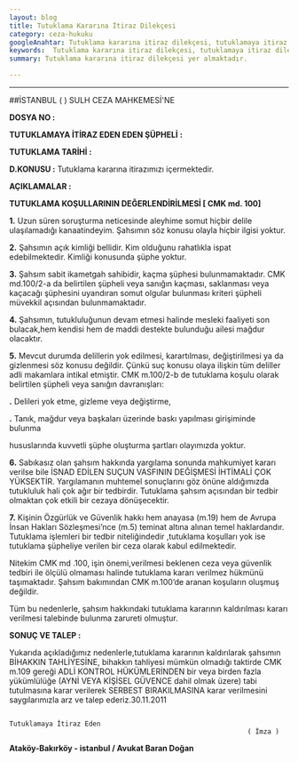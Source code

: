 ```yaml
---
layout: blog
title: Tutuklama Kararına İtiraz Dilekçesi
category: ceza-hukuku
googleAnahtar: Tutuklama kararına itiraz dilekçesi, tutuklamaya itiraz dilekçe örneği, Ceza avukatı, avukat, tutuklama şartları, Bakırköy avukat, Ataköy avukat, istanbul
keywords:  Tutuklama kararına itiraz dilekçesi, tutuklamaya itiraz dilekçe örneği, tutuklama kararı, tutuklama kararına itiraz, Ceza avukatı, avukat, ağır ceza avukatı, tutuklama koşulları, tutuklama şartları, tutuklama nedeni, tutuklama nedenleri,  Bakırköy avukat, Ataköy avukat, istanbul avukat.
summary: Tutuklama kararına itiraz dilekçesi yer almaktadır.

---
```

---

##İSTANBUL  (   )  SULH CEZA MAHKEMESİ'NE

**DOSYA NO			:**
 
**TUTUKLAMAYA 
İTİRAZ EDEN
EDEN ŞÜPHELİ**		**:** 

**TUTUKLAMA TARİHİ	:** 

**D.KONUSU			:** Tutuklama kararına itirazımızı içermektedir.

**AÇIKLAMALAR		:**


**TUTUKLAMA KOŞULLARININ DEĞERLENDİRİLMESİ [ CMK md. 100]**

**1.**	Uzun süren soruşturma neticesinde aleyhime somut hiçbir delile ulaşılamadığı kanaatindeyim. Şahsımın söz konusu olayla hiçbir ilgisi yoktur.

**2.**	Şahsımın açık kimliği bellidir. Kim olduğunu rahatlıkla ispat edebilmektedir. Kimliği konusunda şüphe yoktur.

**3.**	Şahsım sabit ikametgah sahibidir, kaçma şüphesi bulunmamaktadır. CMK md.100/2-a da belirtilen şüpheli veya sanığın  kaçması, saklanması  veya kaçacağı şüphesini uyandıran somut olgular bulunması kriteri şüpheli müvekkil açısından bulunmamaktadır.

**4.**	Şahsımın, tutukluluğunun devam etmesi halinde mesleki faaliyeti son bulacak,hem kendisi hem de maddi destekte bulunduğu ailesi mağdur olacaktır.

**5.**	Mevcut durumda delillerin yok edilmesi, karartılması, değiştirilmesi  ya da gizlenmesi söz konusu değildir. Çünkü suç konusu olaya ilişkin  tüm deliller  adli makamlara intikal etmiştir. CMK m.100/2-b de tutuklama  koşulu olarak belirtilen  şüpheli veya sanığın davranışları:                          

**.**   Delileri  yok etme, gizleme veya değiştirme,

**.**   Tanık, mağdur veya  başkaları üzerinde baskı yapılması girişiminde bulunma

 hususlarında kuvvetli şüphe oluşturma şartları olayımızda yoktur.

**6.**  Sabıkasız olan şahsım hakkında yargılama sonunda mahkumiyet kararı verilse  bile İSNAD EDİLEN SUÇUN VASFININ DEĞİŞMESİ İHTİMALİ ÇOK YÜKSEKTİR. Yargılamanın muhtemel sonuçlarını göz önüne aldığımızda tutukluluk 	hali çok ağır bir tedbirdir. Tutuklama şahsım açısından bir tedbir olmaktan çok 	etkili bir cezaya dönüşecektir.

**7.**  Kişinin Özgürlük ve Güvenlik hakkı  hem anayasa (m.19) hem de Avrupa İnsan Hakları Sözleşmesi’nce (m.5) teminat altına alınan temel haklardandır. Tutuklama  işlemleri  bir tedbir niteliğindedir ,tutuklama koşulları  yok ise tutuklama şüpheliye verilen bir ceza olarak kabul edilmektedir. 

Nitekim CMK md .100, işin önemi,verilmesi  beklenen ceza veya güvenlik tedbiri ile  ölçülü olmaması halinde tutuklama kararı verilmez  hükmünü taşımaktadır. Şahsım bakımından CMK m.100’de aranan koşuların oluşmuş değildir. 

Tüm bu nedenlerle, şahsım  hakkındaki tutuklama kararının kaldırılması kararı verilmesi talebinde bulunma  zarureti olmuştur.


**SONUÇ VE TALEP		:** 

Yukarıda açıkladığımız nedenlerle,tutuklama kararının  kaldırılarak şahsımın BİHAKKIN  TAHLİYESİNE, bihakkın tahliyesi mümkün olmadığı  taktirde CMK m.109 gereği ADLİ KONTROL HÜKÜMLERİNDEN  bir veya birden fazla  yükümlülüğe (AYNİ VEYA  KİŞİSEL GÜVENCE dahil olmak üzere) tabi tutulmasına karar verilerek SERBEST BIRAKILMASINA  karar verilmesini saygılarımızla  arz ve talep ederiz.30.11.2011


                                                                 Tutuklamaya İtiraz Eden
		                                                        ( İmza )

**Ataköy-Bakırköy - istanbul / Avukat Baran Doğan**

